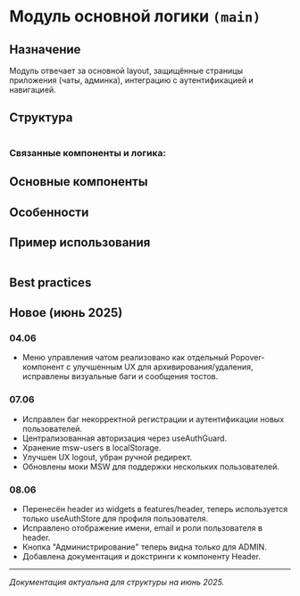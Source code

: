 # Модуль основной логики `(main)`

## Назначение
Модуль отвечает за основной layout, защищённые страницы приложения (чаты, админка), интеграцию с аутентификацией и навигацией.

## Структура
```

```

### Связанные компоненты и логика:


## Основные компоненты


## Особенности


## Пример использования
```tsx

```

## Best practices


## Новое (июнь 2025)

### 04.06
- Меню управления чатом реализовано как отдельный Popover-компонент с улучшенным UX для архивирования/удаления, исправлены визуальные баги и сообщения тостов.

### 07.06
- Исправлен баг некорректной регистрации и аутентификации новых пользователей. 
- Централизованная авторизация через useAuthGuard.
- Хранение msw-users в localStorage.
- Улучшен UX logout, убран ручной редирект.
- Обновлены моки MSW для поддержки нескольких пользователей.

### 08.06
- Перенесён header из widgets в features/header, теперь используется только useAuthStore для профиля пользователя.
- Исправлено отображение имени, email и роли пользователя в header.
- Кнопка "Администрирование" теперь видна только для ADMIN.
- Добавлена документация и докстринги к компоненту Header.

---
_Документация актуальна для структуры на июнь 2025._ 